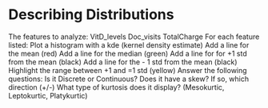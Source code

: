 # Describing Distributions 
 The features to analyze:  VitD_levels Doc_visits TotalCharge For each feature listed:  Plot a histogram with a kde (kernel density estimate) Add a line for the mean (red) Add a line for the median (green) Add a line for for +1 std from the mean (black) Add a line for the - 1 std from the mean (black) Highlight the range between +1 and =1 std (yellow) Answer the following questions: Is it Discrete or Continuous? Does it have a skew? If so, which direction (+/-) What type of kurtosis does it display? (Mesokurtic, Leptokurtic, Platykurtic)
